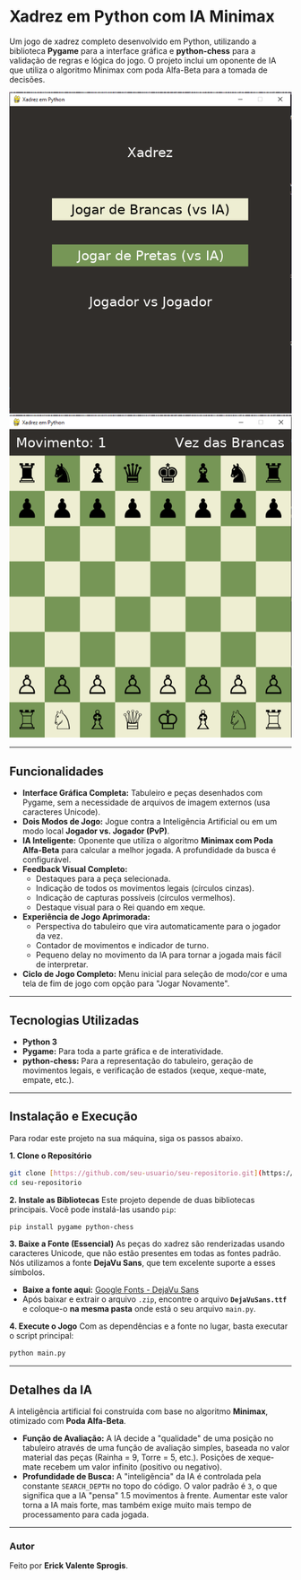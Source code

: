 # Xadrez em Python com IA Minimax

Um jogo de xadrez completo desenvolvido em Python, utilizando a biblioteca **Pygame** para a interface gráfica e **python-chess** para a validação de regras e lógica do jogo. O projeto inclui um oponente de IA que utiliza o algoritmo Minimax com poda Alfa-Beta para a tomada de decisões.

![Gameplay do Jogo](Imgs/home.png)
![Gameplay do Jogo](Imgs/game.png)

---

## Funcionalidades

- **Interface Gráfica Completa:** Tabuleiro e peças desenhados com Pygame, sem a necessidade de arquivos de imagem externos (usa caracteres Unicode).
- **Dois Modos de Jogo:** Jogue contra a Inteligência Artificial ou em um modo local **Jogador vs. Jogador (PvP)**.
- **IA Inteligente:** Oponente que utiliza o algoritmo **Minimax com Poda Alfa-Beta** para calcular a melhor jogada. A profundidade da busca é configurável.
- **Feedback Visual Completo:**
  - Destaques para a peça selecionada.
  - Indicação de todos os movimentos legais (círculos cinzas).
  - Indicação de capturas possíveis (círculos vermelhos).
  - Destaque visual para o Rei quando em xeque.
- **Experiência de Jogo Aprimorada:**
  - Perspectiva do tabuleiro que vira automaticamente para o jogador da vez.
  - Contador de movimentos e indicador de turno.
  - Pequeno delay no movimento da IA para tornar a jogada mais fácil de interpretar.
- **Ciclo de Jogo Completo:** Menu inicial para seleção de modo/cor e uma tela de fim de jogo com opção para "Jogar Novamente".

---

## Tecnologias Utilizadas

- **Python 3**
- **Pygame:** Para toda a parte gráfica e de interatividade.
- **python-chess:** Para a representação do tabuleiro, geração de movimentos legais, e verificação de estados (xeque, xeque-mate, empate, etc.).

---

## Instalação e Execução

Para rodar este projeto na sua máquina, siga os passos abaixo.

**1. Clone o Repositório**

```bash
git clone [https://github.com/seu-usuario/seu-repositorio.git](https://github.com/seu-usuario/seu-repositorio.git)
cd seu-repositorio
```

**2. Instale as Bibliotecas**
Este projeto depende de duas bibliotecas principais. Você pode instalá-las usando `pip`:

```bash
pip install pygame python-chess
```

**3. Baixe a Fonte (Essencial)**
As peças do xadrez são renderizadas usando caracteres Unicode, que não estão presentes em todas as fontes padrão. Nós utilizamos a fonte **DejaVu Sans**, que tem excelente suporte a esses símbolos.

- **Baixe a fonte aqui:** [Google Fonts - DejaVu Sans](https://fonts.google.com/specimen/DejaVu+Sans)
- Após baixar e extrair o arquivo `.zip`, encontre o arquivo **`DejaVuSans.ttf`** e coloque-o **na mesma pasta** onde está o seu arquivo `main.py`.

**4. Execute o Jogo**
Com as dependências e a fonte no lugar, basta executar o script principal:

```bash
python main.py
```

---

## Detalhes da IA

A inteligência artificial foi construída com base no algoritmo **Minimax**, otimizado com **Poda Alfa-Beta**.

- **Função de Avaliação:** A IA decide a "qualidade" de uma posição no tabuleiro através de uma função de avaliação simples, baseada no valor material das peças (Rainha = 9, Torre = 5, etc.). Posições de xeque-mate recebem um valor infinito (positivo ou negativo).
- **Profundidade de Busca:** A "inteligência" da IA é controlada pela constante `SEARCH_DEPTH` no topo do código. O valor padrão é `3`, o que significa que a IA "pensa" 1.5 movimentos à frente. Aumentar este valor torna a IA mais forte, mas também exige muito mais tempo de processamento para cada jogada.

---

### Autor

Feito por **Erick Valente Sprogis**.
